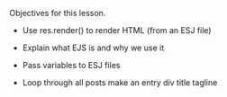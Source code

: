 Objectives for this lesson.

* Use res.render() to render HTML (from an ESJ file)
* Explain what EJS is and why we use it
* Pass variables to ESJ files

* Loop through all posts
    make an entry div
        title
        tagline